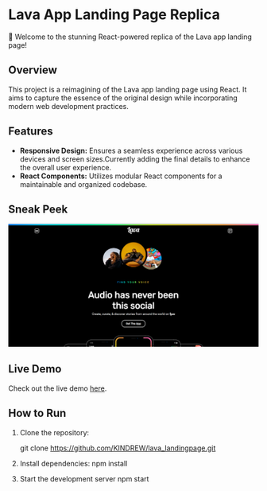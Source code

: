 # Lava App Landing Page Replica

🚀 Welcome to the stunning React-powered replica of the Lava app landing page!

## Overview

This project is a reimagining of the Lava app landing page using React. It aims to capture the essence of the original design while incorporating modern web development practices.

## Features

- **Responsive Design:** Ensures a seamless experience across various devices and screen sizes.Currently adding the final details to enhance the overall user experience.
- **React Components:** Utilizes modular React components for a maintainable and organized codebase.

## Sneak Peek

![Lava Landing Page Replica](src/assets/images/Screenshot.png)

## Live Demo

Check out the live demo [here](https://lava-landingpage.vercel.app/).

## How to Run

1. Clone the repository:

   git clone https://github.com/KINDREW/lava_landingpage.git

2. Install dependencies:
   npm install

3. Start the development server
   npm start
